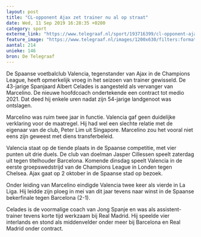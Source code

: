 ```yaml
---
layout: post
title: "CL-opponent Ajax zet trainer nu al op straat"
date: Wed, 11 Sep 2019 16:28:35 +0200
category: sport
externe_link: "https://www.telegraaf.nl/sport/193716399/cl-opponent-ajax-zet-trainer-nu-al-op-straat"
feature_image: "https://www.telegraaf.nl/images/1200x630/filters:format(jpeg):quality(80)/cdn-kiosk-api.telegraaf.nl/c2f74b6c-d4af-11e9-abac-02c309bc01c1.jpg"
aantal: 214
unieke: 146
bron: De Telegraaf
---
```


<p class="intro">De Spaanse voetbalclub Valencia, tegenstander van Ajax in de Champions League, heeft opmerkelijk vroeg in het seizoen van trainer gewisseld. De 43-jarige Spanjaard Albert Celades is aangesteld als vervanger van Marcelino. De nieuwe hoofdcoach ondertekende een contract tot medio 2021. Dat deed hij enkele uren nadat zijn 54-jarige landgenoot was ontslagen.</p> <p>Marcelino was ruim twee jaar in functie. Valencia gaf geen duidelijke verklaring voor de maatregel. Hij had wel een slechte relatie met de eigenaar van de club, Peter Lim uit Singapore. Marcelino zou het vooral niet eens zijn geweest met diens transferbeleid.</p><p>Valencia staat op de tiende plaats in de Spaanse competitie, met vier punten uit drie duels. De club van doelman Jasper Cillessen speelt zaterdag uit tegen titelhouder Barcelona. Komende dinsdag speelt Valencia in de eerste groepswedstrijd van de Champions League in Londen tegen Chelsea. Ajax gaat op 2 oktober in de Spaanse stad op bezoek.</p><p>Onder leiding van Marcelino eindigde Valencia twee keer als vierde in La Liga. Hij leidde zijn ploeg in mei van dit jaar tevens naar winst in de Spaanse bekerfinale tegen Barcelona (2-1).</p><p>Celades is de voormalige coach van Jong Spanje en was als assistent-trainer tevens korte tijd werkzaam bij Real Madrid. Hij speelde vier interlands en stond als middenvelder onder meer bij Barcelona en Real Madrid onder contract.</p>
